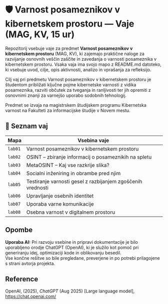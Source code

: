 # 🛡️ Varnost posameznikov v kibernetskem prostoru — Vaje (MAG, KV, 15 ur)

Repozitorij vsebuje vaje za predmet **Varnost posameznikov v kibernetskem prostoru** (MAG, KV), ki zajemajo praktične naloge za razvijanje osnovnih veščin zaščite in zavedanja o varnosti posameznika v kibernetskem prostoru. Vsaka vaja ima svojo mapo z README.md datoteko, ki vsebuje uvod, cilje, opis aktivnosti, analizo in vprašanja za refleksijo.

Cilj vaj pri predmetu Varnost posameznikov v kibernetskem prostoru je študentom približati ključne pojme kibernetske varnosti z vidika posameznika, razviti občutek za tveganja in ranljivosti ter jih opremiti z osnovnimi znanji za varnejšo uporabo sodobnih tehnologij.

Predmet se izvaja na magistrskem študijskem programu Kibernetska varnost na Fakulteti za informacijske študije v Novem mestu.

## 📖 Seznam vaj

| Mapa   | Vsebina vaje |
|--------|---------------|
| `lab01` | Varnost posameznikov v kibernetskem prostoru |
| `lab02` | OSINT – zbiranje informacij o posameznikih na spletu |
| `lab03` | MetaOSINT – Kaj vse razkrije slika? |
| `lab04` | Socialni inženiring in obrambe pred njim |
| `lab05` | Testiranje varnosti gesel z razbijanjem zgoščenih vrednosti |
| `lab06` | Upravljanje osebnih identitet |
| `lab07` | Uporaba varne komunikacije |
| `lab08` | Osebna varnost v digitalnem prostoru |


## Opombe

**Uporaba AI:** Pri razvoju vsebine in pripravi dokumentacije je bilo uporabljeno orodje ChatGPT (OpenAI), ki je služilo kot pomoč pri generiranju idej, optimizaciji kode in oblikovanju besedil.  
Vse končne rešitve so bile pregledane, preverjene in po potrebi prilagojene s strani avtorja projekta.

## Reference

OpenAI, (2025), *ChatGPT* (Aug 2025) [Large language model], https://chat.openai.com/